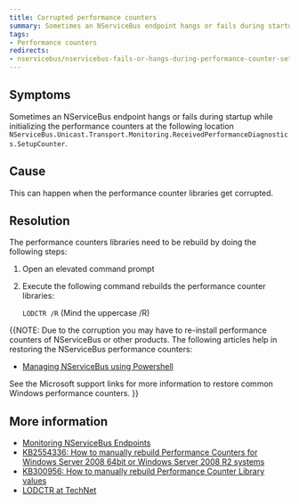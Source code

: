 ```yaml
---
title: Corrupted performance counters
summary: Sometimes an NServiceBus endpoint hangs or fails during startup while initializing the performance counters due corrupt performance counter libraries. This can be resolved by rebuilding the performance counter libraries.
tags:
- Performance counters
redirects:
- nservicebus/nservicebus-fails-or-hangs-during-performance-counter-setup
---
```


## Symptoms

Sometimes an NServiceBus endpoint hangs or fails during startup while initializing the performance counters at the following location `NServiceBus.Unicast.Transport.Monitoring.ReceivedPerformanceDiagnostics.SetupCounter`.

## Cause 

This can happen when the performance counter libraries get corrupted.

## Resolution

The performance counters libraries need to be rebuild by doing the following steps:

1. Open an elevated command prompt
2. Execute the following command rebuilds the performance counter libraries:

    `LODCTR /R`  (Mind the uppercase /R)


{{NOTE: Due to the corruption you may have to re-install performance counters of NServiceBus or other products. The following articles help in restoring the NServiceBus performance counters:

 * [Managing NServiceBus using Powershell](/nservicebus/operations/management-using-powershell.md)

See the Microsoft support links for more information to restore common Windows performance counters.
}}

## More information

* [Monitoring NServiceBus Endpoints](/nservicebus/operations/monitoring-endpoints.md)
* [KB2554336: How to manually rebuild Performance Counters for Windows Server 2008 64bit or Windows Server 2008 R2 systems](http://support.microsoft.com/kb/2554336)
* [KB300956: How to manually rebuild Performance Counter Library values](http://support.microsoft.com/kb/300956) 
* [LODCTR at TechNet](http://technet.microsoft.com/en-us/library/bb490926.aspx)
